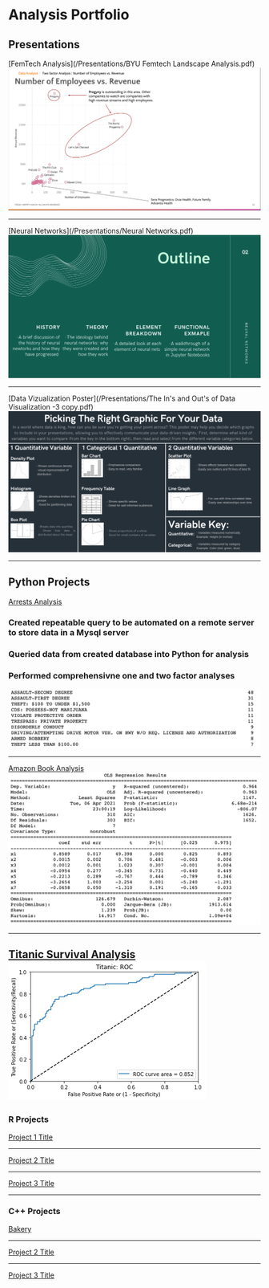 # Analysis Portfolio


## Presentations

[FemTech Analysis](/Presentations/BYU Femtech Landscape Analysis.pdf)
<img src="images/Screen Shot 2021-06-30 at 14.55.38.png?raw=true"/>

---
[Neural Networks](/Presentations/Neural Networks.pdf)
<img src="images/Screen Shot 2021-06-30 at 14.56.08.png?raw=true"/>

---
[Data Vizualization Poster](/Presentations/The In's and Out's of Data Visualization -3 copy.pdf)
<img src="images/Screen Shot 2021-06-30 at 14.56.50.png?raw=true"/>

---
## Python Projects

[Arrests Analysis](https://github.com/Andrustn/Andrustn.github.io/blob/master/Python/Arrests%20Analysis.ipynb)
### Created repeatable query to be automated on a remote server to store data in a Mysql server
### Queried data from created database into Python for analysis
### Performed comprehensivne one and two factor analyses
<img src="images/Arrests.png?raw=true"/>

---
[Amazon Book Analysis](https://github.com/Andrustn/Andrustn.github.io/blob/master/Python/Analysis%20Project.ipynb)
<img src="images/Multiple Linear Regression.png?raw=true"/>


---
[Titanic Survival Analysis](https://github.com/Andrustn/Andrustn.github.io/blob/master/Python/Test%20:%20Train%20Log%20Regression.py)
<img src="images/Titanic ROC.png?raw=true"/>
---


### R Projects 

[Project 1 Title](/sample_page)


---
[Project 2 Title](/pdf/sample_presentation.pdf)


---
[Project 3 Title](http://example.com/)


---
### C++ Projects 

[Bakery](/C++/Bakery)


---
[Project 2 Title](/pdf/sample_presentation.pdf)


---
[Project 3 Title](http://example.com/)



